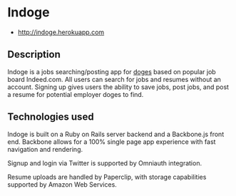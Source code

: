 # Indoge

- http://indoge.herokuapp.com

## Description
Indoge is a jobs searching/posting app for [doges][doge]
based on popular job board Indeed.com.
All users can search for jobs and resumes without an account. Signing up gives
users the ability to save jobs, post jobs, and post a resume for potential
employer doges to find.

[doge]: ./app/assets/images/doge.jpg
## Technologies used
Indoge is built on a Ruby on Rails server backend and a Backbone.js front end.
Backbone allows for a 100% single page app experience with fast navigation and
rendering.

Signup and login via Twitter is supported by Omniauth integration.

Resume uploads are handled by Paperclip, with storage capabilities supported by
Amazon Web Services.
